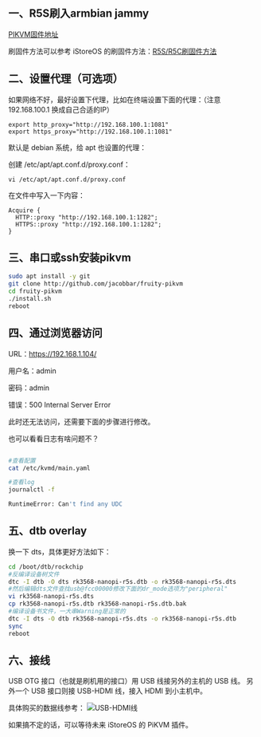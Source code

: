## 一、R5S刷入armbian jammy

[PIKVM固件地址](https://kr.mirrors.naho.moe/armbian/dl/nanopi-r5s/archive/Armbian_23.8.2_Nanopi-r5s_jammy_edge_6.5.3_xfce_desktop.img.xz)

刷固件方法可以参考 iStoreOS 的刷固件方法：[R5S/R5C刷固件方法](/zh/guide/istoreos/install_r5s.html)

## 二、设置代理（可选项）

如果网络不好，最好设置下代理，比如在终端设置下面的代理：（注意 192.168.100.1 换成自己合适的IP）

```
export http_proxy="http://192.168.100.1:1081"
export https_proxy="http://192.168.100.1:1081"
```

默认是 debian 系统，给 apt 也设置的代理：

创建 /etc/apt/apt.conf.d/proxy.conf：
```
vi /etc/apt/apt.conf.d/proxy.conf
```

在文件中写入一下内容：
```
Acquire {
  HTTP::proxy "http://192.168.100.1:1282";
  HTTPS::proxy "http://192.168.100.1:1282";
}
```

## 三、串口或ssh安装pikvm

```sh
sudo apt install -y git
git clone http://github.com/jacobbar/fruity-pikvm
cd fruity-pikvm
./install.sh
reboot
```

## 四、通过浏览器访问

URL：https://192.168.1.104/

用户名：admin

密码：admin

错误：500 Internal Server Error

此时还无法访问，还需要下面的步骤进行修改。

也可以看看日志有啥问题不？
```sh

#查看配置
cat /etc/kvmd/main.yaml

#查看log
journalctl -f

```

```sh
RuntimeError: Can't find any UDC
```

## 五、dtb overlay

换一下 dts，具体更好方法如下：

```sh
cd /boot/dtb/rockchip
#反编译设备树文件
dtc -I dtb -O dts rk3568-nanopi-r5s.dtb -o rk3568-nanopi-r5s.dts
#然后编辑dts文件查找usb@fcc00000修改下面的dr_mode选项为"peripheral"
vi rk3568-nanopi-r5s.dts
cp rk3568-nanopi-r5s.dtb rk3568-nanopi-r5s.dtb.bak
#编译设备书文件，一大串Warning是正常的
dtc -I dts -O dtb rk3568-nanopi-r5s.dts -o rk3568-nanopi-r5s.dtb
sync
reboot
```
## 六、接线

USB OTG 接口（也就是刷机用的接口）用 USB 线接另外的主机的 USB 线。
另外一个 USB 接口则接 USB-HDMI 线，接入 HDMI 到小主机中。

具体购买的数据线参考：
![USB-HDMI线]((/zh/guide/istoreos/image/usb-hdmi.jpg))


如果搞不定的话，可以等待未来 iStoreOS 的 PiKVM 插件。